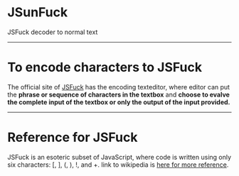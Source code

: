 # JSunFuck
JSFuck decoder to normal text

---

# To encode characters to JSFuck
The official site of [JSFuck](http://www.jsfuck.com) has the encoding texteditor, where editor can put the **phrase or sequence of characters in the textbox** and **choose to evalve the complete input of the textbox or only the output of the input provided.**

---

# Reference for JSFuck
JSFuck is an esoteric subset of JavaScript, where code is written using only six characters: [, ], (, ), !, and +.
link to wikipedia is [here for more reference](https://en.wikipedia.org/wiki/JSFuck).
